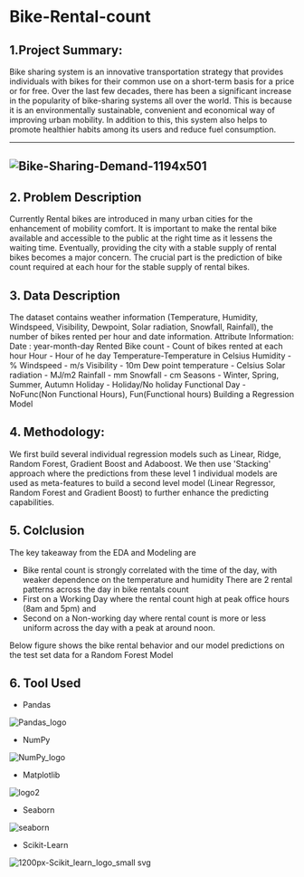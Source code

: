 # Bike-Rental-count

## 1.Project Summary:
Bike sharing system is an innovative transportation strategy that provides individuals with bikes for their common use on a short-term basis for a price or for free. Over the last few decades, there has been a significant increase in the popularity of bike-sharing systems all over the world. This is because it is an environmentally sustainable, convenient and economical way of improving urban mobility. In addition to this, this system also helps to promote healthier habits among its users and reduce fuel consumption.

---
![Bike-Sharing-Demand-1194x501](https://user-images.githubusercontent.com/63404689/230723473-74a6a130-2eb3-49e8-8bb7-108658f19582.jpg)
---

## 2. Problem Description
Currently Rental bikes are introduced in many urban cities for the enhancement of mobility comfort. It is important to make the rental bike available and accessible to the public at the right time as it lessens the waiting time. Eventually, providing the city with a stable supply of rental bikes becomes a major concern. The crucial part is the prediction of bike count required at each hour for the stable supply of rental bikes.

## 3. Data Description
The dataset contains weather information (Temperature, Humidity, Windspeed, Visibility, Dewpoint, Solar radiation, Snowfall, Rainfall), the number of bikes rented per hour and date information.
Attribute Information:
Date : year-month-day
Rented Bike count - Count of bikes rented at each hour
Hour - Hour of he day
Temperature-Temperature in Celsius
Humidity - %
Windspeed - m/s
Visibility - 10m
Dew point temperature - Celsius
Solar radiation - MJ/m2
Rainfall - mm
Snowfall - cm
Seasons - Winter, Spring, Summer, Autumn
Holiday - Holiday/No holiday
Functional Day - NoFunc(Non Functional Hours), Fun(Functional hours)
Building a Regression Model

## 4. Methodology:
We first build several individual regression models such as Linear, Ridge, Random Forest, Gradient Boost and Adaboost. We then use 'Stacking' approach where the predictions from these level 1 individual models are used as meta-features to build a second level model (Linear Regressor, Random Forest and Gradient Boost) to further enhance the predicting capabilities.

## 5. Colclusion
The key takeaway from the EDA and Modeling are
- Bike rental count is strongly correlated with the time of the day, with weaker dependence on the temperature and humidity
There are 2 rental patterns across the day in bike rentals count
- First on a Working Day where the rental count high at peak office hours (8am and 5pm) and
- Second on a Non-working day where rental count is more or less uniform across the day with a peak at around noon.

Below figure shows the bike rental behavior and our model predictions on the test set data for a Random Forest Model

## 6. Tool Used
- Pandas

![Pandas_logo](https://user-images.githubusercontent.com/63404689/230723284-ce30ea90-1ac6-4c82-b227-5364e12fd292.png)

- NumPy

![NumPy_logo](https://user-images.githubusercontent.com/63404689/230723166-4514ab2c-48dc-4ada-b4ca-93aa1bd9b030.png)

- Matplotlib

![logo2](https://user-images.githubusercontent.com/63404689/230723363-c4f64e3e-d834-42d6-8bdc-230642e809ec.svg)

- Seaborn

![seaborn](https://user-images.githubusercontent.com/63404689/230723386-0e1a1fea-2219-42b8-9e76-51ed6e6107dc.png)

- Scikit-Learn

![1200px-Scikit_learn_logo_small svg](https://user-images.githubusercontent.com/63404689/230723495-8d98bb54-e52d-4f59-9887-251344f18a2a.png)


